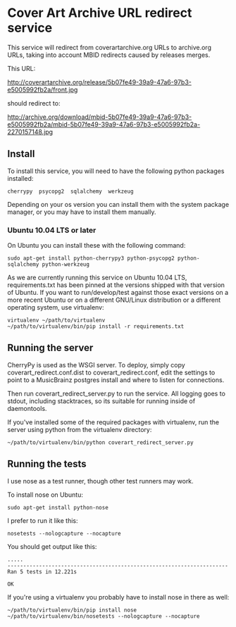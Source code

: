 Cover Art Archive URL redirect service
======================================

This service will redirect from coverartarchive.org URLs to
archive.org URLs, taking into account MBID redirects caused by
releases merges.

This URL:

   http://coverartarchive.org/release/5b07fe49-39a9-47a6-97b3-e5005992fb2a/front.jpg

should redirect to:

   http://archive.org/download/mbid-5b07fe49-39a9-47a6-97b3-e5005992fb2a/mbid-5b07fe49-39a9-47a6-97b3-e5005992fb2a-2270157148.jpg


## Install

To install this service, you will need to have the following python
packages installed:

    cherrypy  psycopg2  sqlalchemy  werkzeug

Depending on your os version you can install them with the system
package manager, or you may have to install them manually.


### Ubuntu 10.04 LTS or later

On Ubuntu you can install these with the following command:

    sudo apt-get install python-cherrypy3 python-psycopg2 python-sqlalchemy python-werkzeug

As we are currently running this service on Ubuntu 10.04 LTS,
requirements.txt has been pinned at the versions shipped with that
version of Ubuntu.  If you want to run/develop/test against those
exact versions on a more recent Ubuntu or on a different GNU/Linux
distribution or a different operating system, use virtualenv:

    virtualenv ~/path/to/virtualenv
    ~/path/to/virtualenv/bin/pip install -r requirements.txt


## Running the server

CherryPy is used as the WSGI server. To deploy, simply copy
coverart_redirect.conf.dist to coverart_redirect.conf, edit the
settings to point to a MusicBrainz postgres install and where to
listen for connections.

Then run coverart_redirect_server.py to run the service. All logging
goes to stdout, including stacktraces, so its suitable for running
inside of daemontools.

If you've installed some of the required packages with virtualenv, run
the server using python from the virtualenv directory:

    ~/path/to/virtualenv/bin/python coverart_redirect_server.py


## Running the tests

I use nose as a test runner, though other test runners may work.

To install nose on Ubuntu:

    sudo apt-get install python-nose

I prefer to run it like this:

    nosetests --nologcapture --nocapture

You should get output like this:

    .....
    ----------------------------------------------------------------------
    Ran 5 tests in 12.221s
    
    OK

If you're using a virtualenv you probably have to install nose in
there as well:

    ~/path/to/virtualenv/bin/pip install nose
    ~/path/to/virtualenv/bin/nosetests --nologcapture --nocapture
